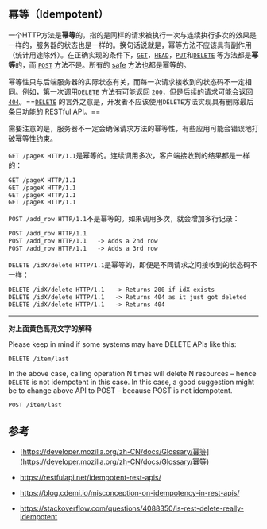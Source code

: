 ## 幂等（Idempotent）

一个HTTP方法是**幂等**的，指的是同样的请求被执行一次与连续执行多次的效果是一样的，服务器的状态也是一样的。换句话说就是，幂等方法不应该具有副作用（统计用途除外）。在正确实现的条件下，[`GET`](https://developer.mozilla.org/zh-CN/docs/Web/HTTP/Methods/GET)，[`HEAD`](https://developer.mozilla.org/zh-CN/docs/Web/HTTP/Methods/HEAD)，[`PUT`](https://developer.mozilla.org/zh-CN/docs/Web/HTTP/Methods/PUT)和[`DELETE`](https://developer.mozilla.org/zh-CN/docs/Web/HTTP/Methods/DELETE) 等方法都是**幂等**的，而 [`POST`](https://developer.mozilla.org/zh-CN/docs/Web/HTTP/Methods/POST) 方法不是。所有的 [safe](https://developer.mozilla.org/en-US/docs/Glossary/safe) 方法也都是幂等的。

幂等性只与后端服务器的实际状态有关，而每一次请求接收到的状态码不一定相同。例如，第一次调用[`DELETE`](https://developer.mozilla.org/zh-CN/docs/Web/HTTP/Methods/DELETE) 方法有可能返回 [`200`](https://developer.mozilla.org/zh-CN/docs/Web/HTTP/Status/200)，但是后续的请求可能会返回[`404`](https://developer.mozilla.org/zh-CN/docs/Web/HTTP/Status/404)。==[`DELETE`](https://developer.mozilla.org/zh-CN/docs/Web/HTTP/Methods/DELETE) 的言外之意是，开发者不应该使用`DELETE`方法实现具有删除最后条目功能的 RESTful API。==

需要注意的是，服务器不一定会确保请求方法的幂等性，有些应用可能会错误地打破幂等性约束。

`GET /pageX HTTP/1.1`是幂等的。连续调用多次，客户端接收到的结果都是一样的：

```html
GET /pageX HTTP/1.1   
GET /pageX HTTP/1.1   
GET /pageX HTTP/1.1   
GET /pageX HTTP/1.1   
```

`POST /add_row HTTP/1.1`不是幂等的。如果调用多次，就会增加多行记录：

```html
POST /add_row HTTP/1.1
POST /add_row HTTP/1.1   -> Adds a 2nd row
POST /add_row HTTP/1.1   -> Adds a 3rd row
```

`DELETE /idX/delete HTTP/1.1`是幂等的，即便是不同请求之间接收到的状态码不一样：

```html
DELETE /idX/delete HTTP/1.1   -> Returns 200 if idX exists
DELETE /idX/delete HTTP/1.1   -> Returns 404 as it just got deleted
DELETE /idX/delete HTTP/1.1   -> Returns 404
```

---

**对上面黄色高亮文字的解释**

Please keep in mind if some systems may have DELETE APIs like this:

```
DELETE /item/last
```

In the above case, calling operation N times will delete N resources – hence `DELETE` is not idempotent in this case. In this case, a good suggestion might be to change above API to POST – because POST is not idempotent.

```
POST /item/last
```

## 参考

* [https://developer.mozilla.org/zh-CN/docs/Glossary/幂等](https://developer.mozilla.org/zh-CN/docs/Glossary/幂等)

* https://restfulapi.net/idempotent-rest-apis/

* https://blog.cdemi.io/misconception-on-idempotency-in-rest-apis/

* https://stackoverflow.com/questions/4088350/is-rest-delete-really-idempotent